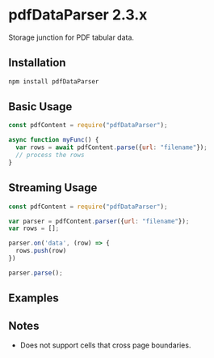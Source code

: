 # pdfDataParser 2.3.x

Storage junction for PDF tabular data.

## Installation

```bash
npm install pdfDataParser
```

## Basic Usage

```javascript
const pdfContent = require("pdfDataParser"); 

async function myFunc() {
  var rows = await pdfContent.parse({url: "filename"});
  // process the rows
}
```

## Streaming Usage

```javascript
const pdfContent = require("pdfDataParser");

var parser = pdfContent.parser({url: "filename"});
var rows = [];

parser.on('data', (row) => {
  rows.push(row)
})

parser.parse();
```

## Examples

## Notes

* Does not support cells that cross page boundaries.
